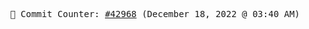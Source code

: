 <p align="center">
    <samp>
        📮 Commit Counter: <a href="https://github.com/Javascript-void0/Javascript-void0/commits/main">#42968</a> (December 18, 2022 @ 03:40 AM)
    </samp>
</p>